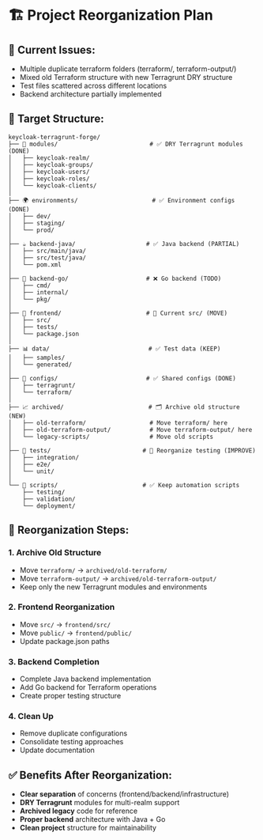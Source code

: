 # 🏗️ Project Reorganization Plan

## 📁 **Current Issues:**
- Multiple duplicate terraform folders (terraform/, terraform-output/)
- Mixed old Terraform structure with new Terragrunt DRY structure
- Test files scattered across different locations
- Backend architecture partially implemented

## 🎯 **Target Structure:**

```
keycloak-terragrunt-forge/
├── 📁 modules/                          # ✅ DRY Terragrunt modules (DONE)
│   ├── keycloak-realm/
│   ├── keycloak-groups/
│   ├── keycloak-users/
│   ├── keycloak-roles/
│   └── keycloak-clients/
│
├── 🌍 environments/                     # ✅ Environment configs (DONE)
│   ├── dev/
│   ├── staging/
│   └── prod/
│
├── ☕ backend-java/                    # ✅ Java backend (PARTIAL)
│   ├── src/main/java/
│   ├── src/test/java/
│   └── pom.xml
│
├── 🐹 backend-go/                      # ❌ Go backend (TODO)
│   ├── cmd/
│   ├── internal/
│   └── pkg/
│
├── 📱 frontend/                        # 🔄 Current src/ (MOVE)
│   ├── src/
│   ├── tests/
│   └── package.json
│
├── 📊 data/                            # ✅ Test data (KEEP)
│   ├── samples/
│   └── generated/
│
├── 📁 configs/                         # ✅ Shared configs (DONE)
│   ├── terragrunt/
│   └── terraform/
│
├── 📈 archived/                        # 🗂️ Archive old structure (NEW)
│   ├── old-terraform/                  # Move terraform/ here
│   ├── old-terraform-output/           # Move terraform-output/ here
│   └── legacy-scripts/                 # Move old scripts
│
├── 🧪 tests/                          # 🔄 Reorganize testing (IMPROVE)
│   ├── integration/
│   ├── e2e/
│   └── unit/
│
└── 📄 scripts/                        # ✅ Keep automation scripts
    ├── testing/
    ├── validation/
    └── deployment/
```

## 🔄 **Reorganization Steps:**

### **1. Archive Old Structure**
- Move `terraform/` → `archived/old-terraform/`
- Move `terraform-output/` → `archived/old-terraform-output/`
- Keep only the new Terragrunt modules and environments

### **2. Frontend Reorganization**
- Move `src/` → `frontend/src/`
- Move `public/` → `frontend/public/`
- Update package.json paths

### **3. Backend Completion**
- Complete Java backend implementation
- Add Go backend for Terraform operations
- Create proper testing structure

### **4. Clean Up**
- Remove duplicate configurations
- Consolidate testing approaches
- Update documentation

## ✅ **Benefits After Reorganization:**
- **Clear separation** of concerns (frontend/backend/infrastructure)
- **DRY Terragrunt** modules for multi-realm support
- **Archived legacy** code for reference
- **Proper backend** architecture with Java + Go
- **Clean project** structure for maintainability